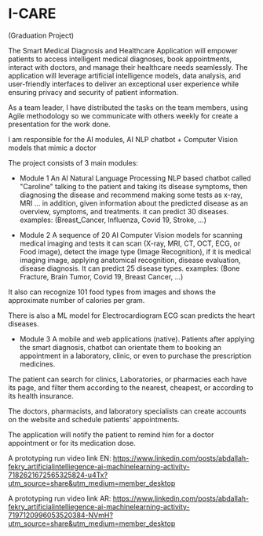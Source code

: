 # I-CARE
(Graduation Project)


The Smart Medical Diagnosis and Healthcare Application will empower patients to access intelligent medical diagnoses, book appointments, interact with doctors, and manage their healthcare needs seamlessly.
The application will leverage artificial intelligence models, data analysis, and user-friendly interfaces to deliver an exceptional user experience while ensuring privacy and security of patient information.

As a team leader, I have distributed the tasks on the team members, using Agile methodology so we communicate with others weekly for create a presentation for the work done.

I am responsible for the AI modules,
AI NLP chatbot + Computer Vision models that mimic a doctor

The project consists of 3 main modules:

- Module 1
An AI Natural Language Processing NLP based chatbot called "Caroline" talking to the patient and taking its disease symptoms, then diagnosing the disease and recommend making some tests as x-ray, MRI ... in addition, given information about the predicted disease as an overview, symptoms, and treatments.
it can predict 30 diseases.
examples: (Breast_Cancer, Influenza, Covid 19, Stroke, ...)

- Module 2
A sequence of 20 AI Computer Vision models for scanning medical imaging and tests it can scan (X-ray, MRI, CT, OCT, ECG, or Food image), detect the image type (Image Recognition), if it is medical imaging image, applying anatomical recognition, disease evaluation, disease diagnosis.
It can predict 25 disease types.
examples: (Bone Fracture, Brain Tumor, Covid 19, Breast Cancer, ...)

It also can recognize 101 food types from images and shows the approximate number of calories per gram.

There is also a ML model for Electrocardiogram ECG scan predicts the heart diseases.

- Module 3
A mobile and web applications (native).
Patients after applying the smart diagnosis, chatbot can orientate them to booking an appointment in a laboratory, clinic, or even to purchase the prescription medicines.

The patient can search for clinics, Laboratories, or pharmacies each have its page, and filter them according to the nearest, cheapest, or according to its health insurance.

The doctors, pharmacists, and laboratory specialists can create accounts on the website and schedule patients' appointments.

The application will notify the patient to remind him for a doctor appointment or for its medication dose.

A prototyping run video link EN: https://www.linkedin.com/posts/abdallah-fekry_artificialintelliegence-ai-machinelearning-activity-7182621672565325824-u4Tx?utm_source=share&utm_medium=member_desktop

A prototyping run video link AR: https://www.linkedin.com/posts/abdallah-fekry_artificialintelliegence-ai-machinelearning-activity-7197120996053520384-NVmH?utm_source=share&utm_medium=member_desktop
